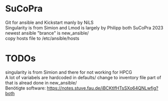 # SuCoPra

Git for ansible and Kickstart manly by NiLS \
Singularity is from Simion and Lmod is largely by Philipp both SuCoPra 2023
newest ansible "brance" is new_ansible/ \
copy hosts file to /etc/ansible/hosts 

# TODOs

singularity is from Simion and there for not working for HPCG \
A lot of variabels are hardcoded in defaults/ change to inventory file part of that is alread done in new_ansible/ \
Benötigte software: https://notes.stuve.fau.de/iBCKtlfHTsSXo64QNLwfig?both
